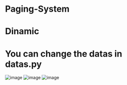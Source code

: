 # Paging-System
# Dinamic
# You can change the datas in datas.py

![image](https://github.com/goodeny/Paging-System/assets/32174827/5ab8a045-562e-47a6-b33d-069f582c00cb)
![image](https://github.com/goodeny/Paging-System/assets/32174827/f1605814-8487-41fc-9b0f-d485e20048fe)
![image](https://github.com/goodeny/Paging-System/assets/32174827/e55c1939-a86d-4578-99e3-08c34d8e5448)



